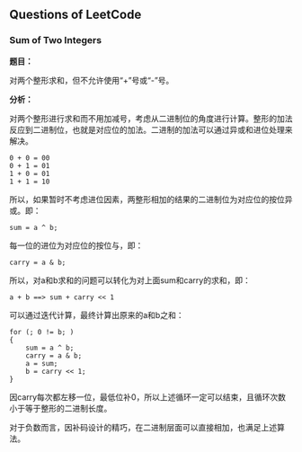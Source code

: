 ## Questions of LeetCode

### Sum of Two Integers

**题目：**

对两个整形求和，但不允许使用“+”号或“-”号。

**分析：**

对两个整形进行求和而不用加减号，考虑从二进制位的角度进行计算。整形的加法反应到二进制位，也就是对应位的加法。二进制的加法可以通过异或和进位处理来解决。

```
0 + 0 = 00
0 + 1 = 01
1 + 0 = 01
1 + 1 = 10
```

所以，如果暂时不考虑进位因素，两整形相加的结果的二进制位为对应位的按位异或。即：

```
sum = a ^ b;
```

每一位的进位为对应位的按位与，即：

```
carry = a & b;
```

所以，对a和b求和的问题可以转化为对上面sum和carry的求和，即：

```
a + b ==> sum + carry << 1
```

可以通过迭代计算，最终计算出原来的a和b之和：

```
for (; 0 != b; )
{
    sum = a ^ b;
    carry = a & b;
    a = sum;
    b = carry << 1;
}
```

因carry每次都左移一位，最低位补0，所以上述循环一定可以结束，且循环次数小于等于整形的二进制长度。

对于负数而言，因补码设计的精巧，在二进制层面可以直接相加，也满足上述算法。